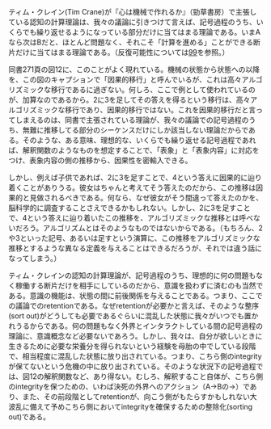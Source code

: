 ティム・クレイン(Tim Crane)が『心は機械で作れるか』（勁草書房）で主張している認知の計算理論は、我々の議論に引きつけて言えば、記号過程のうち、いくらでも繰り返せるようになっている部分だけに当てはまる理論である。いまAなら次はBだと、ほとんど問題なく、それこそ「計算を進める」ことができる断片だけに当てはまる理論である。（反復可能性については[99](099.md)を参照。）

同書271頁の図12に、このことがよく現れている。機械の状態から状態への以降を、この図のキャプションで「因果的移行」と呼んでいるが、これは高々アルゴリズミックな移行であるに過ぎない。何しろ、ここで例として使われているのが、加算なのであるから。2に3を足してその答えを得るという移行は、高々アルゴリズミックな移行であり、因果的移行ではない。これを因果的移行だと言ってしまえるのは、同書で主張されている理論が、我々の議論での記号過程のうち、無難に推移してる部分のシーケンスだけにしか該当しない理論だからである。そのような、ある意味、理想的な、いくらでも繰り返せる記号過程であれば、解釈関数のようなものを想定することで、「表象」と「表象内容」に対応をつけ、表象内容の側の推移から、因果性を密輸入できる。

しかし、例えば子供であれば、2に3を足すことで、4という答えに因果的に辿り着くことがありうる。彼女はちゃんと考えてそう答えたのだから、この推移は因果的と見做されるべきである。何なら、なぜ彼女がそう間違って答えたのかを、脳科学的に調査することさえできるかもしれない。しかし、2に3を足すことで、4という答えに辿り着いたこの推移を、アルゴリズミックな推移とは呼べないだろう。アルゴリズムとはそのようなものではないからである。（もちろん、2や3といった記号、あるいは足すという演算に、この推移をアルゴリズミックな推移とするような異なる定義を与えることはできるだろうが、それでは違う話になってしまう。）

ティム・クレインの認知の計算理論が、記号過程のうち、理想的に何の問題もなく稼働する断片だけを相手にしているのだから、意識を扱わずに済むのも当然である。意識の機能は、状態の間に前後関係を与えることである。つまり、ここでの議論でのretentionである。なぜretentionが必要かと言えば、そのような整序(sort out)がどうしても必要であるぐらいに混乱した状態に我々がいつでも置かれうるからである。何の問題もなく外界とインタラクトしている間の記号過程の理論に、意識概念など必要ないであろう。しかし、我々は、自分が欲しいときに生きるために必要な栄養分を得られないという経験を母胎の中でしている段階で、相当程度に混乱した状態に放り出されている。つまり、こちら側のintegrityが保てないという危機の中に放り出されている。そのような状況下の記号過程では、図12の解釈関数など、あり得ない。むしろ、解釈すること自体が、こちら側のintegrityを保つための、いわば決死の外界へのアクション（A->Bの->）であり、また、その前段階としてretentionが、向こう側がもたらすかもしれない大波乱に備えて予めこちら側においてintegrityを確保するための整除化(sorting out)である。
